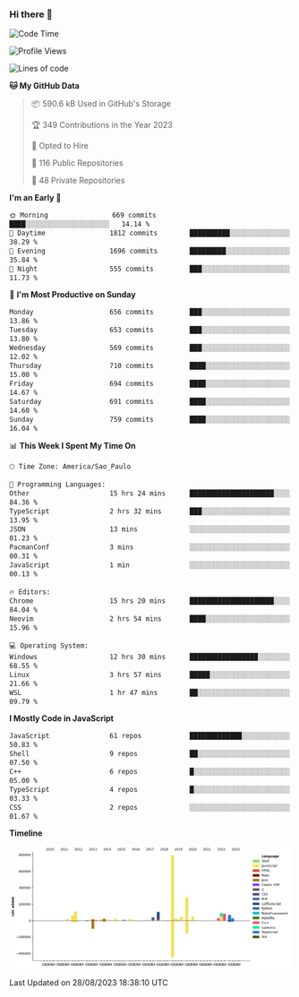### Hi there 👋

<!--START_SECTION:waka-->
![Code Time](http://img.shields.io/badge/Code%20Time-4%2C927%20hrs%209%20mins-blue)

![Profile Views](http://img.shields.io/badge/Profile%20Views-0-blue)

![Lines of code](https://img.shields.io/badge/From%20Hello%20World%20I%27ve%20Written-2.0%20million%20lines%20of%20code-blue)

**🐱 My GitHub Data** 

> 📦 590.6 kB Used in GitHub's Storage 
 > 
> 🏆 349 Contributions in the Year 2023
 > 
> 💼 Opted to Hire
 > 
> 📜 116 Public Repositories 
 > 
> 🔑 48 Private Repositories 
 > 
**I'm an Early 🐤** 

```text
🌞 Morning                669 commits         ████░░░░░░░░░░░░░░░░░░░░░   14.14 % 
🌆 Daytime                1812 commits        ██████████░░░░░░░░░░░░░░░   38.29 % 
🌃 Evening                1696 commits        █████████░░░░░░░░░░░░░░░░   35.84 % 
🌙 Night                  555 commits         ███░░░░░░░░░░░░░░░░░░░░░░   11.73 % 
```
📅 **I'm Most Productive on Sunday** 

```text
Monday                   656 commits         ███░░░░░░░░░░░░░░░░░░░░░░   13.86 % 
Tuesday                  653 commits         ███░░░░░░░░░░░░░░░░░░░░░░   13.80 % 
Wednesday                569 commits         ███░░░░░░░░░░░░░░░░░░░░░░   12.02 % 
Thursday                 710 commits         ████░░░░░░░░░░░░░░░░░░░░░   15.00 % 
Friday                   694 commits         ████░░░░░░░░░░░░░░░░░░░░░   14.67 % 
Saturday                 691 commits         ████░░░░░░░░░░░░░░░░░░░░░   14.60 % 
Sunday                   759 commits         ████░░░░░░░░░░░░░░░░░░░░░   16.04 % 
```


📊 **This Week I Spent My Time On** 

```text
🕑︎ Time Zone: America/Sao_Paulo

💬 Programming Languages: 
Other                    15 hrs 24 mins      █████████████████████░░░░   84.36 % 
TypeScript               2 hrs 32 mins       ███░░░░░░░░░░░░░░░░░░░░░░   13.95 % 
JSON                     13 mins             ░░░░░░░░░░░░░░░░░░░░░░░░░   01.23 % 
PacmanConf               3 mins              ░░░░░░░░░░░░░░░░░░░░░░░░░   00.31 % 
JavaScript               1 min               ░░░░░░░░░░░░░░░░░░░░░░░░░   00.13 % 

🔥 Editors: 
Chrome                   15 hrs 20 mins      █████████████████████░░░░   84.04 % 
Neovim                   2 hrs 54 mins       ████░░░░░░░░░░░░░░░░░░░░░   15.96 % 

💻 Operating System: 
Windows                  12 hrs 30 mins      █████████████████░░░░░░░░   68.55 % 
Linux                    3 hrs 57 mins       █████░░░░░░░░░░░░░░░░░░░░   21.66 % 
WSL                      1 hr 47 mins        ██░░░░░░░░░░░░░░░░░░░░░░░   09.79 % 
```

**I Mostly Code in JavaScript** 

```text
JavaScript               61 repos            █████████████░░░░░░░░░░░░   50.83 % 
Shell                    9 repos             ██░░░░░░░░░░░░░░░░░░░░░░░   07.50 % 
C++                      6 repos             █░░░░░░░░░░░░░░░░░░░░░░░░   05.00 % 
TypeScript               4 repos             █░░░░░░░░░░░░░░░░░░░░░░░░   03.33 % 
CSS                      2 repos             ░░░░░░░░░░░░░░░░░░░░░░░░░   01.67 % 
```



**Timeline**

![Lines of Code chart](https://raw.githubusercontent.com/jampow/jampow/master/assets/bar_graph.png)


 Last Updated on 28/08/2023 18:38:10 UTC
<!--END_SECTION:waka-->
